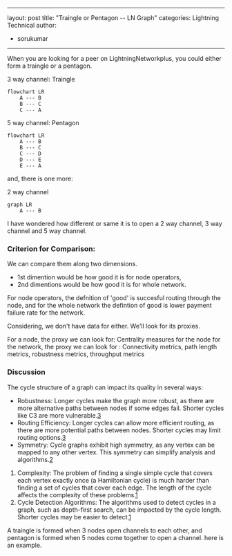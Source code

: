 
---
layout: post
title: "Traingle or Pentagon -- LN Graph"
categories: Lightning Technical
author:
- sorukumar
---

When you are looking for a peer on LightningNetworkplus, you could either form a traingle or a pentagon. 

3 way channel: Traingle
```mermaid
flowchart LR 
	A --- B 
	B --- C 
	C --- A
   ```
5 way channel: Pentagon
```mermaid
flowchart LR 
	A --- B 
	B --- C 
	C --- D
	D --- E
	E --- A
   ```

and, there is one more:

2 way channel
```mermaid
graph LR 
	A --- B 
   ```
   
I have wondered how different or same it is to open a 2 way channel, 3 way channel and 5 way channel.

### Criterion for Comparison:

We can compare them along two dimensions. 

 - 1st dimention would be how good it is for node operators,
 -  2nd dimentions would be how good it is for whole network.

For node operators, the defnition of 'good' is  succesful routing through the node, and for the whole network the defintion of good is lower payment failure rate for the network.

Considering, we don't have data for either. We'll look for its proxies.

For a node, the proxy we can look for: Centrality measures for the node
for the network, the proxy we can look for : Connectivity metrics, path length metrics, robustness metrics, throughput metrics

### Discussion


The cycle structure of a graph can impact its quality in several ways:

-   Robustness: Longer cycles make the graph more robust, as there are more alternative paths between nodes if some edges fail. Shorter cycles like C3 are more vulnerable.[3](https://math.stackexchange.com/questions/1490053/what-is-the-difference-between-a-loop-cycle-and-strongly-connected-components-i)
-   Routing Efficiency: Longer cycles can allow more efficient routing, as there are more potential paths between nodes. Shorter cycles may limit routing options.[3](https://math.stackexchange.com/questions/1490053/what-is-the-difference-between-a-loop-cycle-and-strongly-connected-components-i)
-   Symmetry: Cycle graphs exhibit high symmetry, as any vertex can be mapped to any other vertex. This symmetry can simplify analysis and algorithms.[2](https://en.wikipedia.org/wiki/Cycle_graph)
1.  Complexity: The problem of finding a single simple cycle that covers each vertex exactly once (a Hamiltonian cycle) is much harder than finding a set of cycles that cover each edge. The length of the cycle affects the complexity of these problems.[1](https://en.wikipedia.org/wiki/Cycle_%28graph_theory%29)
2.  Cycle Detection Algorithms: The algorithms used to detect cycles in a graph, such as depth-first search, can be impacted by the cycle length. Shorter cycles may be easier to detect.[1](https://en.wikipedia.org/wiki/Cycle_%28graph_theory%29)





A traingle is formed when 3 nodes open channels to each other, and pentagon is formed when 5 nodes come together to open a channel. here is an example. 
<!--stackedit_data:
eyJoaXN0b3J5IjpbLTEzODg2MDc5MTIsODM1OTA4MTgxLDIwND
MyNjMxNDcsMTMyNDE3NTQwMywxODIyNDE3MjU3LC0xMjU0NDMw
OTU0LC0xNDM0MzQ4MjI0LC05NzYzODIzMTcsLTE1NzIxOTQ3Mj
csLTMxMTQ4MjgwNiw3MzA5OTgxMTZdfQ==
-->